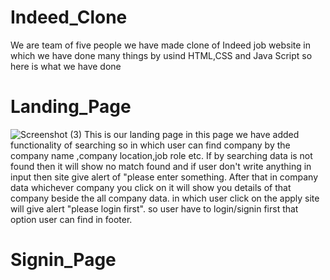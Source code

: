 # Indeed_Clone
We are team of five people we have made clone of Indeed job website in which we have done many things by usind HTML,CSS and Java Script so here is what we have done
# Landing_Page


![Screenshot (3)](https://user-images.githubusercontent.com/107412119/183297678-325efacc-68ad-49c5-bcdf-06463bc025de.png)
This is our landing page in this page we have added functionality of searching so in which user can find company by the company name ,company location,job role etc.
If by searching data is not found then it will show no match found and if user don't write anything in input then site give alert of "please enter something. 
After that in company data whichever company you click on it will show you details of that company beside the all company data. in which user click on the apply site will give alert "please login first".
so user have to login/signin first that option user can find in footer.

# Signin_Page
